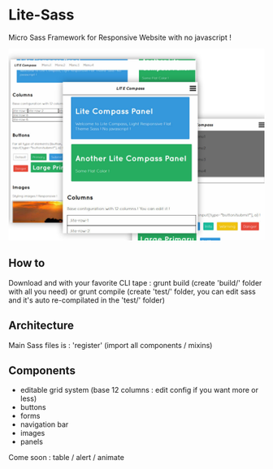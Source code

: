 Lite-Sass
===

Micro Sass Framework for Responsive Website with no javascript !

![Lite-Sass](https://github.com/aZerato/Lite-Sass/blob/master/sample.jpg?raw=true)

How to
---

Download and with your favorite CLI tape :
grunt build (create 'build/' folder with all you need)
or
grunt compile (create 'test/' folder, you can edit sass and it's auto re-compilated in the 'test/' folder)

Architecture
---

Main Sass files is : 'register' (import all components / mixins)

Components
---

- editable grid system (base 12 columns : edit config if you want more or less)
- buttons
- forms
- navigation bar
- images
- panels

Come soon : table / alert / animate

